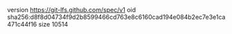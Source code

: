 version https://git-lfs.github.com/spec/v1
oid sha256:d8f8d04734f9d2b8599466cd763e8c6160cad194e084b2ec7e3e1ca471c44f16
size 10514
